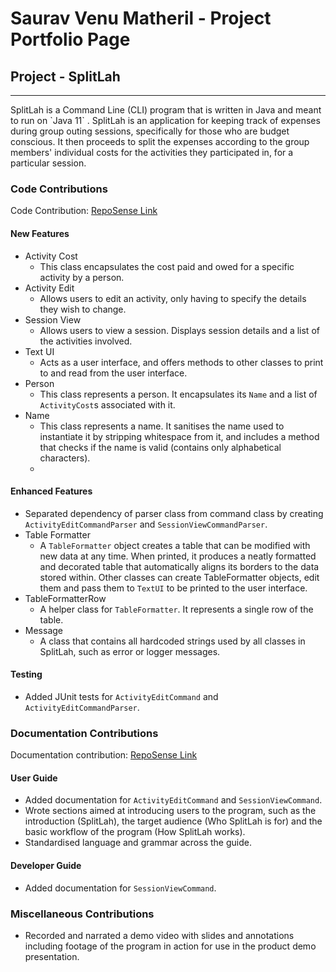 # Saurav Venu Matheril - Project Portfolio Page

## Project - SplitLah
<hr>
SplitLah is a Command Line (CLI) program that is written in Java and meant to run on `Java 11` . SplitLah is an 
application for keeping track of expenses during group outing sessions, specifically for those 
who are budget conscious. It then proceeds to split the expenses according to the group members' individual costs for 
the activities they participated in, for a particular session.

### Code Contributions
Code Contribution: [RepoSense Link](https://nus-cs2113-ay2122s2.github.io/tp-dashboard/?search=&sort=totalCommits%20dsc&sortWithin=title&timeframe=commit&mergegroup=&groupSelect=groupByRepos&breakdown=true&checkedFileTypes=docs~functional-code~test-code~other&since=2022-02-18&tabOpen=true&tabType=authorship&tabAuthor=matheril&tabRepo=AY2122S2-CS2113T-T10-1%2Ftp%5Bmaster%5D&authorshipIsMergeGroup=false&authorshipFileTypes=docs~functional-code~test-code~other&authorshipIsBinaryFileTypeChecked=false)

#### New Features
* Activity Cost
    * This class encapsulates the cost paid and owed for a specific activity by a person.
* Activity Edit
    * Allows users to edit an activity, only having to specify the details they wish to change.
* Session View
    * Allows users to view a session. Displays session details and a list of the activities involved.
* Text UI
    * Acts as a user interface, and offers methods to other classes to print to and read from the user interface.
* Person
    * This class represents a person. It encapsulates its `Name` and a list of `ActivityCost`s associated with it.
* Name
    * This class represents a name. It sanitises the name used to instantiate it by stripping whitespace from it, and 
      includes a method that checks if the name is valid (contains only alphabetical characters).
    * 
#### Enhanced Features
* Separated dependency of parser class from command class by creating `ActivityEditCommandParser` and 
  `SessionViewCommandParser`.
* Table Formatter
    * A `TableFormatter` object creates a table that can be modified with new data at any time. When printed, it
      produces a neatly formatted and decorated table that automatically aligns its borders to the data stored within.
      Other classes can create TableFormatter objects, edit them and pass them to `TextUI` to be printed to the user 
      interface.
* TableFormatterRow
    * A helper class for `TableFormatter`. It represents a single row of the table.
* Message
    * A class that contains all hardcoded strings used by all classes in SplitLah, such as error or logger messages.

#### Testing
* Added JUnit tests for `ActivityEditCommand` and `ActivityEditCommandParser`.
 
### Documentation Contributions
Documentation contribution: [RepoSense Link](https://nus-cs2113-ay2122s2.github.io/tp-dashboard/?search=&sort=totalCommits%20dsc&sortWithin=title&timeframe=commit&mergegroup=&groupSelect=groupByRepos&breakdown=true&checkedFileTypes=docs~functional-code~test-code~other&since=2022-02-18&tabOpen=true&tabType=authorship&tabAuthor=matheril&tabRepo=AY2122S2-CS2113T-T10-1%2Ftp%5Bmaster%5D&authorshipIsMergeGroup=false&authorshipFileTypes=docs&authorshipIsBinaryFileTypeChecked=false)

#### User Guide
* Added documentation for `ActivityEditCommand` and `SessionViewCommand`.
* Wrote sections aimed at introducing users to the program, such as the introduction (SplitLah), the target audience
  (Who SplitLah is for) and the basic workflow of the program (How SplitLah works).
* Standardised language and grammar across the guide.
 
#### Developer Guide
* Added documentation for `SessionViewCommand`.

### Miscellaneous Contributions
* Recorded and narrated a demo video with slides and annotations including footage of the program in action for use
  in the product demo presentation.
